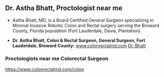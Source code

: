 
## Dr. Astha Bhatt, Proctologist near me
- Astha Bhatt, MD, is a Board Certified General Surgeon specializing in Minimal Invasive Robotic Colon and Rectal surgery serving the Broward County, Florida population (Fort Lauderdale, Davie, Plantation).


- **Dr. Astha Bhatt, Colon & Rectal Surgeon, General Surgeon, Fort Lauderdale, Broward County:**   www.colonrectalmd.com [Dr. Bhatt](https://www.colonrectalmd.com/colon)

### Proctologists near me Colorectal Surgeon
https://www.colonrectalmd.com/colon
